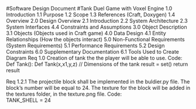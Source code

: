 #Software Design Document
#Tank Duel Game with Voxel Engine
1.0 Introduction
1.1 Purpose
1.2 Scope
1.3 References (Craft, Doxygen)
1.4 Overview
2.0 Design Overview
2.1 Introduction
2.2 System Architecture
2.3 System Interfaces
4.4 Constraints and Assumptions
3.0 Object Description
3.1 Objects (Objects used in Craft game)
4.0 Data Design
 	4.1 Entity Relationships (How the objects interact)
5.0 Non-Functional Requirements (System Requirements)
5.1 Performance Requirements
5.2 Design Constraints
6.0 Supplementary Documentation
6.1 Tools Used to Create Diagram
Req 1.0
	Creation of tank the the player will be able to use.
Code:
	Def  Tank():         Def  Tank(x,x1,y,z)
				                    // Dimensions of the tank
				                    result = set()
				                    return result
        
 
Req 1.2.1
	The projectile block shall be implemented in the buldier.py file. The block’s number will be equal to 24.
   The texture for the block will be added in the textures folder, in the texture.png file.
Code:        
	TANK_SHELL = 24
